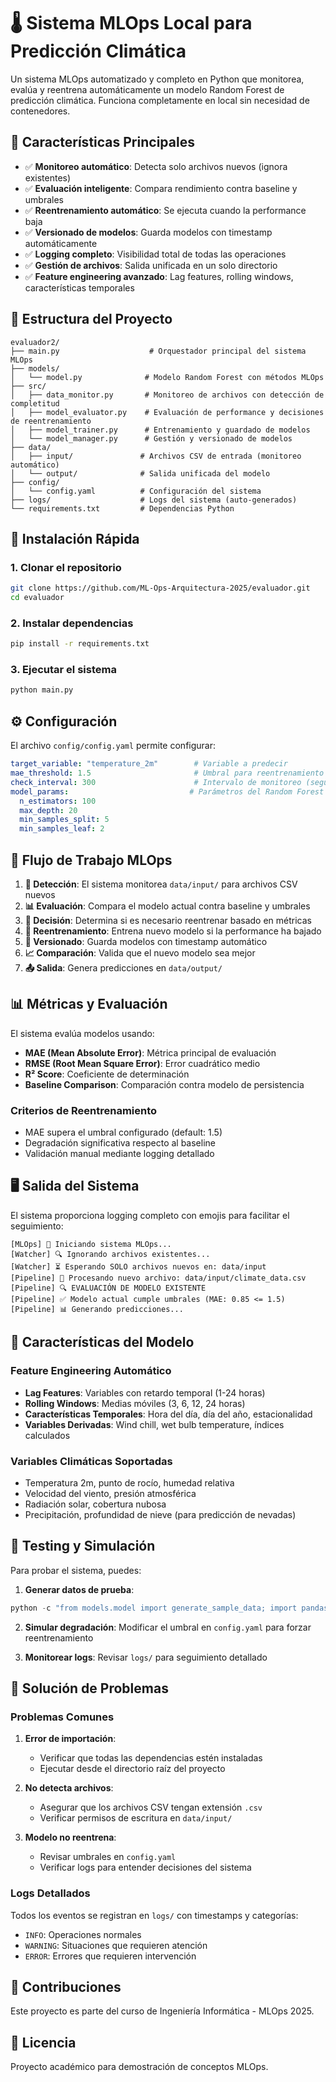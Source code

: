 # 🌡️ Sistema MLOps Local para Predicción Climática

Un sistema MLOps automatizado y completo en Python que monitorea, evalúa y reentrena automáticamente un modelo Random Forest de predicción climática. Funciona completamente en local sin necesidad de contenedores.

## 🎯 Características Principales

- ✅ **Monitoreo automático**: Detecta solo archivos nuevos (ignora existentes)
- ✅ **Evaluación inteligente**: Compara rendimiento contra baseline y umbrales
- ✅ **Reentrenamiento automático**: Se ejecuta cuando la performance baja
- ✅ **Versionado de modelos**: Guarda modelos con timestamp automáticamente
- ✅ **Logging completo**: Visibilidad total de todas las operaciones
- ✅ **Gestión de archivos**: Salida unificada en un solo directorio
- ✅ **Feature engineering avanzado**: Lag features, rolling windows, características temporales

## 📁 Estructura del Proyecto

```
evaluador2/
├── main.py                    # Orquestador principal del sistema MLOps
├── models/
│   └── model.py              # Modelo Random Forest con métodos MLOps
├── src/
│   ├── data_monitor.py       # Monitoreo de archivos con detección de completitud
│   ├── model_evaluator.py    # Evaluación de performance y decisiones de reentrenamiento
│   ├── model_trainer.py      # Entrenamiento y guardado de modelos
│   └── model_manager.py      # Gestión y versionado de modelos
├── data/
│   ├── input/               # Archivos CSV de entrada (monitoreo automático)
│   └── output/              # Salida unificada del modelo
├── config/
│   └── config.yaml          # Configuración del sistema
├── logs/                    # Logs del sistema (auto-generados)
└── requirements.txt         # Dependencias Python
```

## 🚀 Instalación Rápida

### 1. Clonar el repositorio
```bash
git clone https://github.com/ML-Ops-Arquitectura-2025/evaluador.git
cd evaluador
```

### 2. Instalar dependencias
```bash
pip install -r requirements.txt
```

### 3. Ejecutar el sistema
```bash
python main.py
```

## ⚙️ Configuración

El archivo `config/config.yaml` permite configurar:

```yaml
target_variable: "temperature_2m"        # Variable a predecir
mae_threshold: 1.5                       # Umbral para reentrenamiento
check_interval: 300                      # Intervalo de monitoreo (segundos)
model_params:                           # Parámetros del Random Forest
  n_estimators: 100
  max_depth: 20
  min_samples_split: 5
  min_samples_leaf: 2
```

## 🔄 Flujo de Trabajo MLOps

1. **📂 Detección**: El sistema monitorea `data/input/` para archivos CSV nuevos
2. **📊 Evaluación**: Compara el modelo actual contra baseline y umbrales
3. **🤖 Decisión**: Determina si es necesario reentrenar basado en métricas
4. **🔄 Reentrenamiento**: Entrena nuevo modelo si la performance ha bajado
5. **💾 Versionado**: Guarda modelos con timestamp automático
6. **📈 Comparación**: Valida que el nuevo modelo sea mejor
7. **📤 Salida**: Genera predicciones en `data/output/`

## 📊 Métricas y Evaluación

El sistema evalúa modelos usando:

- **MAE (Mean Absolute Error)**: Métrica principal de evaluación
- **RMSE (Root Mean Square Error)**: Error cuadrático medio
- **R² Score**: Coeficiente de determinación
- **Baseline Comparison**: Comparación contra modelo de persistencia

### Criterios de Reentrenamiento

- MAE supera el umbral configurado (default: 1.5)
- Degradación significativa respecto al baseline
- Validación manual mediante logging detallado

## 🖥️ Salida del Sistema

El sistema proporciona logging completo con emojis para facilitar el seguimiento:

```
[MLOps] 🚀 Iniciando sistema MLOps...
[Watcher] 🔍 Ignorando archivos existentes...
[Watcher] ⏳ Esperando SOLO archivos nuevos en: data/input
[Pipeline] 📁 Procesando nuevo archivo: data/input/climate_data.csv
[Pipeline] 🔍 EVALUACIÓN DE MODELO EXISTENTE
[Pipeline] ✅ Modelo actual cumple umbrales (MAE: 0.85 <= 1.5)
[Pipeline] 📊 Generando predicciones...
```

## 🎯 Características del Modelo

### Feature Engineering Automático

- **Lag Features**: Variables con retardo temporal (1-24 horas)
- **Rolling Windows**: Medias móviles (3, 6, 12, 24 horas)
- **Características Temporales**: Hora del día, día del año, estacionalidad
- **Variables Derivadas**: Wind chill, wet bulb temperature, índices calculados

### Variables Climáticas Soportadas

- Temperatura 2m, punto de rocío, humedad relativa
- Velocidad del viento, presión atmosférica
- Radiación solar, cobertura nubosa
- Precipitación, profundidad de nieve (para predicción de nevadas)

## 🧪 Testing y Simulación

Para probar el sistema, puedes:

1. **Generar datos de prueba**:
```python
python -c "from models.model import generate_sample_data; import pandas as pd; df = generate_sample_data(1000); df.to_csv('data/input/test_data.csv', index=False)"
```

2. **Simular degradación**: Modificar el umbral en `config.yaml` para forzar reentrenamiento

3. **Monitorear logs**: Revisar `logs/` para seguimiento detallado

## 🔧 Solución de Problemas

### Problemas Comunes

1. **Error de importación**:
   - Verificar que todas las dependencias estén instaladas
   - Ejecutar desde el directorio raíz del proyecto

2. **No detecta archivos**:
   - Asegurar que los archivos CSV tengan extensión `.csv`
   - Verificar permisos de escritura en `data/input/`

3. **Modelo no reentrena**:
   - Revisar umbrales en `config.yaml`
   - Verificar logs para entender decisiones del sistema

### Logs Detallados

Todos los eventos se registran en `logs/` con timestamps y categorías:
- `INFO`: Operaciones normales
- `WARNING`: Situaciones que requieren atención
- `ERROR`: Errores que requieren intervención

## 🤝 Contribuciones

Este proyecto es parte del curso de Ingeniería Informática - MLOps 2025.

## 📄 Licencia

Proyecto académico para demostración de conceptos MLOps.
